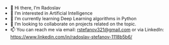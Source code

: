 - 👋 Hi there, I’m Radoslav
- 👀 I’m interested in Artificial Intelligence 
- 🌱 I’m currently learning Deep Learning algorithms in Python
- 💞️ I’m looking to collaborate on projects related on the topic. 
- 📫 You can reach me via email: rstefanov321@gmail.com or via LinkedIn: https://www.linkedin.com/in/radoslav-stefanov-1118b5b6/

<!---
rstefanov321/rstefanov321 is a ✨ special ✨ repository because its `README.md` (this file) appears on your GitHub profile.
You can click the Preview link to take a look at your changes.
--->
